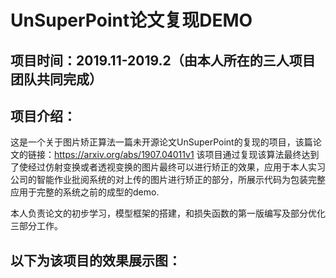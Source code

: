 # UnSuperPoint论文复现DEMO
## 项目时间：2019.11-2019.2（由本人所在的三人项目团队共同完成）
## 项目介绍：
  这是一个关于图片矫正算法一篇未开源论文UnSuperPoint的复现的项目，该篇论文的链接：<https://arxiv.org/abs/1907.04011v1>
  该项目通过复现该算法最终达到了使经过仿射变换或者透视变换的图片最终可以进行矫正的效果，应用于本人实习公司的智能作业批阅系统的对上传的图片进行矫正的部分，所展示代码为包装完整应用于完整的系统之前的成型的demo.  
  
  本人负责论文的初步学习，模型框架的搭建，和损失函数的第一版编写及部分优化三部分工作。
## 以下为该项目的效果展示图：
